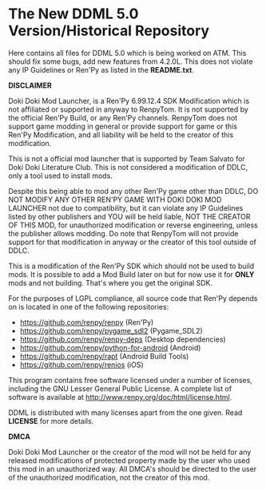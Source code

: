# The New DDML 5.0 Version/Historical Repository

Here contains all files for DDML 5.0 which is being worked on ATM. This should fix some bugs, add new features from 4.2.0L. This does not violate any IP Guidelines or Ren'Py as listed in the **README.txt**.

**DISCLAIMER**

Doki Doki Mod Launcher, is a Ren'Py 6.99.12.4 SDK Modification which is not affiliated or supported in anyway to RenpyTom. It is not supported by the official Ren'Py Build, or any Ren'Py channels. RenpyTom does not support game modding in general or provide support for game or this Ren'Py Modification, and all liability will be held to the creator of this modification.
    
This is not a official mod launcher that is supported by Team Salvato for Doki Doki Literature Club. This is not considered a modification of DDLC, only a tool used to install mods.

Despite this being able to mod any other Ren'Py game other than DDLC, DO NOT MODIFY ANY OTHER REN'PY GAME WITH DOKI DOKI MOD LAUNCHER not due to compatibility, but it can violate any IP Guidelines listed by other publishers and YOU will be held liable, NOT THE CREATOR OF THIS MOD, for unauthorized modification or reverse engineering, unless the publisher allows modding. Do note that RenpyTom will not provide support for that modification in anyway or the creator of this tool outside of DDLC.

This is a modification of the Ren'Py SDK which should not be used to build mods. It is possible to add a Mod Build later on but for now use it for **ONLY** mods and not building. That's where you get the original SDK.

For the purposes of LGPL compliance, all source code that Ren'Py depends
on is located in one of the following repositories:

* https://github.com/renpy/renpy (Ren'Py)
* https://github.com/renpy/pygame_sdl2 (Pygame_SDL2)
* https://github.com/renpy/renpy-deps (Desktop dependencies)
* https://github.com/renpy/python-for-android (Android)
* https://github.com/renpy/rapt (Android Build Tools)
* https://github.com/renpy/renios (iOS)

This program contains free software licensed under a number of licenses,
    including the GNU Lesser General Public License. A complete list of software
    is available at http://www.renpy.org/doc/html/license.html.

DDML is distributed with many licenses apart from the one given. Read **LICENSE** for more details.

**DMCA**

Doki Doki Mod Launcher or the creator of the mod will not be held for any released modifications of protected property made by the user who used this mod in an unauthorized way. All DMCA's should be directed to the user of the unauthorized modification, not the creator of this mod.

